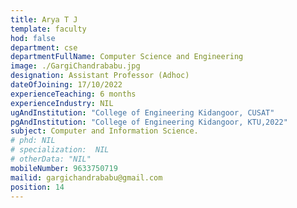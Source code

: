```yaml
---
title: Arya T J
template: faculty
hod: false
department: cse
departmentFullName: Computer Science and Engineering
image: ./GargiChandrababu.jpg
designation: Assistant Professor (Adhoc)
dateOfJoining: 17/10/2022
experienceTeaching: 6 months
experienceIndustry: NIL
ugAndInstitution: "College of Engineering Kidangoor, CUSAT"
pgAndInstitution: "College of Engineering Kidangoor, KTU,2022"
subject: Computer and Information Science.
# phd: NIL
# specialization:  NIL
# otherData: "NIL"
mobileNumber: 9633750719    
mailid: gargichandrababu@gmail.com
position: 14
---
```

